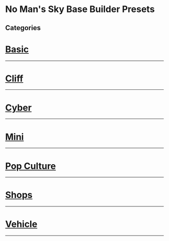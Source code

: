 # No Man's Sky Base Builder Presets  

## Categories  

# [Basic](https://charliebanks.github.io/nms-base-builder-presets/Basic)  

___

# [Cliff](https://charliebanks.github.io/nms-base-builder-presets/Cliff)  

___

# [Cyber](https://charliebanks.github.io/nms-base-builder-presets/Cyber)  

___

# [Mini](https://charliebanks.github.io/nms-base-builder-presets/Mini)  

___

# [Pop Culture](https://charliebanks.github.io/nms-base-builder-presets/Pop%20Culture)  

___

# [Shops](https://charliebanks.github.io/nms-base-builder-presets/Shops)  

___

# [Vehicle](https://charliebanks.github.io/nms-base-builder-presets/Vehicle)  

___

